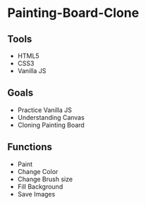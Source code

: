 # Painting-Board-Clone

## Tools
* HTML5 <br>
* CSS3 <br>
* Vanilla JS

## Goals
* Practice Vanilla JS <br>
* Understanding Canvas <br>
* Cloning Painting Board

## Functions
* Paint <br>
* Change Color <br>
* Change Brush size <br>
* Fill Background <br>
* Save Images
